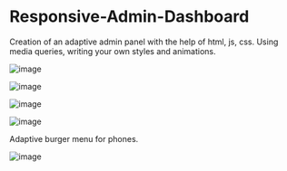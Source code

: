 # Responsive-Admin-Dashboard
Creation of an adaptive admin panel with the help of html, js, css. Using media queries, writing your own styles and animations.

![image](https://user-images.githubusercontent.com/94392546/226575051-791d1494-e3e5-4614-95a3-f29d45f82434.png)

![image](https://user-images.githubusercontent.com/94392546/226575158-29b27937-d017-4012-897c-cc7426df1e1e.png)

![image](https://user-images.githubusercontent.com/94392546/226575204-06f180eb-0e7d-4982-b11d-d655f54db1e7.png)

![image](https://user-images.githubusercontent.com/94392546/226575285-da84566b-1e70-45de-a6fb-79a0150b310e.png)

Adaptive burger menu for phones.

![image](https://user-images.githubusercontent.com/94392546/226575352-f3be2c05-5972-4e96-9f11-7fa0b0b132b5.png)

